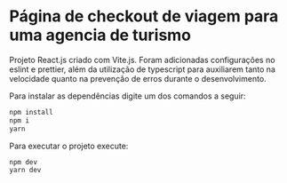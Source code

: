 # Página de checkout de viagem para uma agencia de turismo

Projeto React.js criado com Vite.js. Foram adicionadas configurações no eslint e prettier, além da utilização de typescript para auxiliarem tanto na velocidade quanto na prevenção de erros durante o desenvolvimento.

Para instalar as dependências digite um dos comandos a seguir:

```powershell
npm install
npm i
yarn
```

Para executar o projeto execute:

```powershell
npm dev
yarn dev
```
